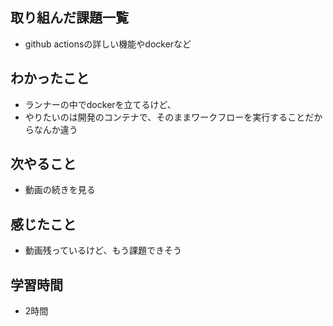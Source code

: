 ## 取り組んだ課題一覧
- github actionsの詳しい機能やdockerなど

## わかったこと
- ランナーの中でdockerを立てるけど、
- やりたいのは開発のコンテナで、そのままワークフローを実行することだからなんか違う

## 次やること
- 動画の続きを見る

## 感じたこと
- 動画残っているけど、もう課題できそう

## 学習時間
- 2時間